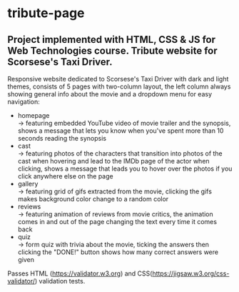 # tribute-page
## Project implemented with HTML, CSS &amp; JS for Web Technologies course. Tribute website for Scorsese's Taxi Driver.

Responsive website dedicated to Scorsese's Taxi Driver with dark and light themes, consists of 5 pages with two-column layout, the left column always showing general info about the movie and a dropdown menu for easy navigation:
* homepage  
  -> featuring embedded YouTube video of movie trailer and the synopsis, shows a message that lets you know when you've spent more than 10 seconds reading the synopsis
* cast  
  -> featuring photos of the characters that transition into photos of the cast when hovering and lead to the IMDb page of the actor when clicking, shows a message that leads you to hover over the photos if you click anywhere else on the page
* gallery  
  -> featuring grid of gifs extracted from the movie, clicking the gifs makes background color change to a random color
* reviews  
  -> featuring animation of reviews from movie critics, the animation comes in and out of the page changing the text every time it comes back
* quiz  
  -> form quiz with trivia about the movie, ticking the answers then clicking the "DONE!" button shows how many correct answers were given

Passes HTML (https://validator.w3.org) and CSS(https://jigsaw.w3.org/css-validator/) validation tests.
